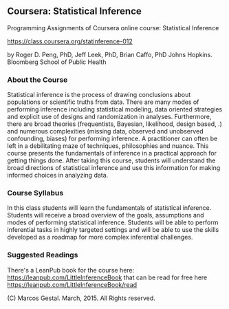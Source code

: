
## Coursera: Statistical Inference

Programming Assignments of Coursera online course: Statistical Inference
 
https://class.coursera.org/statinference-012

by Roger D. Peng, PhD, Jeff Leek, PhD, Brian Caffo, PhD
Johns Hopkins. Bloomberg School of Public Health

### About the Course

Statistical inference is the process of drawing conclusions about populations or scientific truths from data. There are many modes of performing inference including statistical modeling, data oriented strategies and explicit use of designs and randomization in analyses. Furthermore, there are broad theories (frequentists, Bayesian, likelihood, design based, .) and numerous complexities (missing data, observed and unobserved confounding, biases) for performing inference. A practitioner can often be left in a debilitating maze of techniques, philosophies and nuance. This course presents the fundamentals of inference in a practical approach for getting things done. After taking this course, students will understand the broad directions of statistical inference and use this information for making informed choices in analyzing data.

### Course Syllabus

In this class students will learn the fundamentals of statistical inference. Students will receive a broad overview of the goals, assumptions and modes of performing statistical inference. Students will be able to perform inferential tasks in highly targeted settings and will be able to use  the skills developed as a roadmap for more complex inferential challenges.

### Suggested Readings

There's a LeanPub book for the course here: https://leanpub.com/LittleInferenceBook 
that can be read for free here https://leanpub.com/LittleInferenceBook/read

(C) Marcos Gestal. March, 2015. All Rights reserved.

